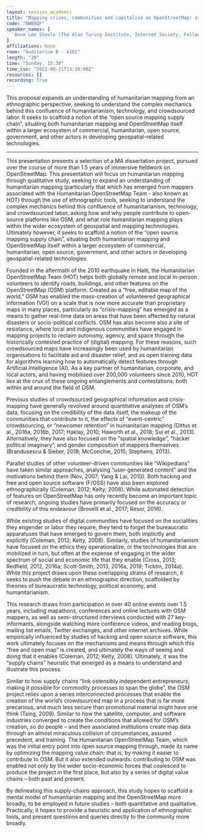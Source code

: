 ```yaml
---
layout: session_academic
title: "Mapping crises, communities and capitalism on OpenStreetMap: situating humanitarian mapping in the (open source) mapping supply chain"
code: "NWB9QF"
speaker_names: [
  'Anne Lee Steele (The Alan Turing Institute, Internet Society, Fellow)'
]
affiliations: None
room: "Auditorium B - A101"
length: "20"
time: "Sunday, 15:30"
time_iso: "2022-08-21T13:30:00Z"
resources: []
recording: True
---
```


This proposal expands an understanding of humanitarian mapping from an ethnographic perspective, seeking to understand the complex mechanics behind this confluence of humanitarianism, technology, and crowdsourced labor. It seeks to scaffold a notion of the “open source mapping supply chain”, situating both humanitarian mapping and OpenStreetMap itself within a larger ecosystem of commercial, humanitarian, open source, government, and other actors in developing geospatial-related technologies.

<hr>

This presentation presents a selection of a MA dissertation project, pursued over the course of more than 1.5 years of immersive fieldwork on OpenStreetMap. This presentation will focus on humanitarian mapping through qualitative study, seeking to expand an understanding of humanitarian mapping (particularly that which has emerged from mappers associated with the Humanitarian OpenStreetMap Team - also known as HOT) through the use of ethnographic tools, seeking to understand the complex mechanics behind this confluence of humanitarianism, technology, and crowdsourced labor, asking how and why people contribute to open-source platforms like OSM, and what role humanitarian mapping plays within the wider ecosystem of geospatial and mapping technologies. Ultimately however, it seeks to scaffold a notion of the “open source mapping supply chain”, situating both humanitarian mapping and OpenStreetMap itself within a larger ecosystem of commercial, humanitarian, open source, government, and other actors in developing geospatial-related technologies.

Founded in the aftermath of the 2010 earthquake in Haiti, the Humanitarian OpenStreetMap Team (HOT) helps both globally remote and local in-person volunteers to identify roads, buildings, and other features on the OpenStreetMap (OSM) platform. Created as a “free, editable map of the world,” OSM has enabled the mass-creation of volunteered geographical information (VGI) on a scale that is now more accurate than proprietary maps in many places, particularly as “crisis-mapping” has emerged as a means to gather real-time data on areas that have been affected by natural disasters or socio-political conflicts. OSM has also become also a site of resistance, where local and indigenous communities have engaged in mapping projects to reclaim autonomy, agency, and space through the historically contested practice of (digital) mapping. For these reasons, such crowdsourced maps have increasingly been used by humanitarian organisations to facilitate aid and disaster relief, and as open training data for algorithms learning how to automatically detect features through Artificial Intelligence (AI). As a key partner of humanitarian, corporate, and local actors, and having mobilised over 200,000 volunteers since 2010, HOT lies at the crux of these ongoing entanglements and contestations, both within and around the field of OSM. 

Previous studies of crowdsourced geographical information and crisis-mapping have generally revolved around quantitative analyses of OSM’s data, focusing on the credibility of the data itself, the makeup of the communities that contribute to it, the effects of “event-centric” crowdsourcing, or “newcomer retention” in humanitarian mapping (Dittus et al., 2016a, 2016b, 2017; Haklay, 2010; Haworth et al., 2018; Sui et al., 2013). Alternatively, they have also focused on the “spatial knowledge”, “hacker political imaginary”, and gender composition of mappers themselves (Brandusescu &amp; Sieber, 2018; McConchie, 2015; Stephens, 2013).
 
Parallel studies of other volunteer-driven communities like “Wikipedians” have taken similar approaches, analysing “user-generated content” and the motivations behind them (Nov, 2007; Yang &amp; Lai, 2010). Both hacking and free and open source software (F/OSS) have also been explored ethnographically (Coleman, 2012; Kelty, 2008). While automated detection of features on OpenStreetMap has only recently become an important topic of research, ongoing studies have primarily focused on the accuracy or credibility of this endeavour (Brovelli et al., 2017; Resor, 2016).
 
While existing studies of digital communities have focused on the socialities they engender or labor they require, they tend to forget the bureaucratic apparatuses that have emerged to govern them, both implicitly and explicitly (Coleman, 2012; Kelty, 2008). Similarly, studies of humanitarianism have focused on the ethics they operationalize, or the technologies that are mobilized in turn, but often at the expense of engaging in the wider spectrum of social and economic life that they enable (Cross, 2013; Redfield, 2012, 2016a; Scott-Smith, 2013, 2016a, 2019; Ticktin, 2014a). While this project draws upon these overlapping strains of research, it seeks to push the debate in an ethnographic direction, scaffolded by theories of bureaucratic technology, political economy, and humanitarianism.
 
This research draws from participation in over 40 online events over 1.5 years, including mapathons, conferences and online lectures with OSM mappers, as well as semi-structured interviews conducted with 27 key-informants, alongside watching more conference videos, and reading blogs, mailing list emails, Twitter exchanges, and other internet archives. While empirically influenced by studies of hacking and open source software, this work ultimately focuses on the mechanisms and means through which this “free and open map” is created, and ultimately the ways of seeing and doing that it enables (Coleman, 2012; Kelty, 2008). Ultimately, it was the “supply chains” heuristic that emerged as a means to understand and illustrate this process.

Similar to how supply chains “link ostensibly independent entrepreneurs, making it possible for commodity processes to span the globe”, the OSM project relies upon a series interconnected processes that enable the creation of the world’s crowdsourced map in a process that is far more precarious, and much less secure than promotional material might have one think (Tsing, 2009). Similar to how the satellite, computer, and software industries converged to create the conditions that allowed for OSM’s creation, so do people – and their associated institutions create map data through an almost miraculous collision of circumstances, assured precedent, and training. The Humanitarian OpenStreetMap Team, which was the initial entry point into open source mapping through, made its name by optimizing the mapping value chain: that is, by making it easier to contribute to OSM. But it also extended outwards: contributing to OSM was enabled not only by the wider socio-economic forces that coalesced to produce the project in the first place, but also by a series of digital value chains – both past and present.

By delineating this supply-chains approach, this study hopes to scaffold a mental model of humanitarian mapping and the OpenStreetMap more broadly, to be employed in future studies – both quantitative and qualitative. Practically, it hopes to provide a heuristic and application of ethnographic tools, and present questions and queries directly to the community more broadly.

